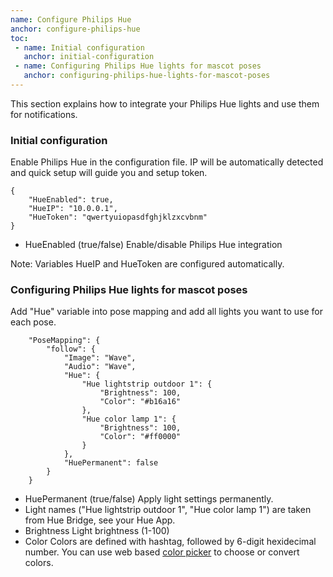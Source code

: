 ```yaml
---
name: Configure Philips Hue
anchor: configure-philips-hue
toc: 
 - name: Initial configuration
   anchor: initial-configuration
 - name: Configuring Philips Hue lights for mascot poses
   anchor: configuring-philips-hue-lights-for-mascot-poses
---
```

This section explains how to integrate your Philips Hue lights and use them for notifications.

### Initial configuration
Enable Philips Hue in the configuration file. IP will be automatically detected and quick setup will guide you and setup token.
```
{
    "HueEnabled": true,
    "HueIP": "10.0.0.1",
    "HueToken": "qwertyuiopasdfghjklzxcvbnm"
}
```
* <span class="icon settings">HueEnabled</span> (true/false) Enable/disable Philips Hue integration

<span class="icon idea">Note: Variables <span class="icon settings">HueIP</span> and <span class="icon settings">HueToken</span> are configured automatically.</span>

### Configuring Philips Hue lights for mascot poses
Add "Hue" variable into pose mapping and add all lights you want to use for each pose.
```
    "PoseMapping": {
        "follow": {
            "Image": "Wave",
            "Audio": "Wave",
            "Hue": {
            	"Hue lightstrip outdoor 1": {
            		"Brightness": 100,
            		"Color": "#b16a16"
            	},
            	"Hue color lamp 1": {
            		"Brightness": 100,
            		"Color": "#ff0000"
            	}
            },
            "HuePermanent": false
        }
    }
```

* <span class="icon settings">HuePermanent</span> (true/false) Apply light settings permanently.
* Light names ("Hue lightstrip outdoor 1", "Hue color lamp 1") are taken from Hue Bridge, see your Hue App.
* <span class="icon settings">Brightness</span> Light brightness (1-100)
* <span class="icon settings">Color</span> Colors are defined with hashtag, followed by 6-digit hexidecimal number. You can use web based <a class="icon website" href="https://www.w3schools.com/colors/colors_picker.asp" target="_blank">color picker</a> to choose or convert colors.